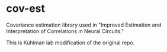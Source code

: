 # cov-est
Covariance estimation library used in "Improved Estimation and Interpretation of Correlations in Neural Circuits."


This is Kuhlman lab modification of the original repo.
